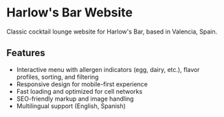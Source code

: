 # Harlow's Bar Website
Classic cocktail lounge website for Harlow's Bar, based in Valencia, Spain.

## Features
- Interactive menu with allergen indicators (egg, dairy, etc.), flavor profiles, sorting, and filtering
- Responsive design for mobile-first experience
- Fast loading and optimized for cell networks
- SEO-friendly markup and image handling
- Multilingual support (English, Spanish)